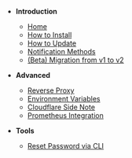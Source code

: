 - **Introduction**
  - [Home](README.md)
  - [How to Install](🔧-How-to-Install.md)
  - [How to Update](🆙-How-to-Update.md)
  - [Notification Methods](Notification-Methods.md)
  - [(Beta) Migration from v1 to v2](Migration-From-v1-To-v2.md)

- **Advanced**
  - [Reverse Proxy](Reverse-Proxy.md)
  - [Environment Variables](Environment-Variables.md)
  - [Cloudflare Side Note](Cloudflare-Side-Note.md)
  - [Prometheus Integration](Prometheus-Integration.md)

- **Tools**
  - [Reset Password via CLI](Reset-Password-via-CLI.md)
